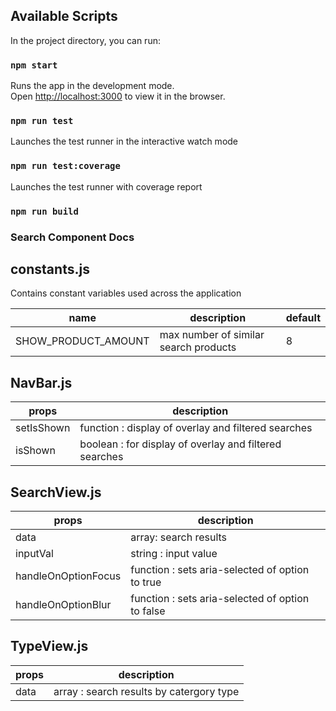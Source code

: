 

## Available Scripts

In the project directory, you can run:

### `npm start`

Runs the app in the development mode.\
Open [http://localhost:3000](http://localhost:3000) to view it in the browser.

### `npm run test`

Launches the test runner in the interactive watch mode

### `npm run test:coverage`

Launches the test runner with coverage report

### `npm run build`


### Search Component Docs

## constants.js

Contains constant variables used across the application

| name  |  description |  default |
|-------|--------------|----------|
| SHOW_PRODUCT_AMOUNT | max number of similar search products | 8 |

## NavBar.js

| props  |  description |
|-------|--------------|
| setIsShown | function : display of overlay and filtered searches |
| isShown | boolean : for display of overlay and filtered searches |

## SearchView.js

| props  |  description |
|-------|--------------|
| data | array: search results  |
| inputVal | string : input value |
| handleOnOptionFocus | function : sets aria-selected of option to true|
| handleOnOptionBlur | function : sets aria-selected of option to false|

## TypeView.js

| props  |  description |
|-------|--------------|
| data | array : search results by catergory type |

